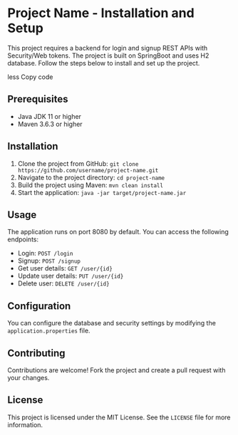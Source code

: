 
<!DOCTYPE html>
<html>
<head>
	<title>Project Name - Installation and Setup</title>
</head>
<body>
	<h1>Project Name - Installation and Setup</h1>
	<p>This project requires a backend for login and signup REST APIs with Security/Web tokens. The project is built on SpringBoot and uses H2 database. Follow the steps below to install and set up the project.</p>
less
Copy code
<h2>Prerequisites</h2>
<ul>
	<li>Java JDK 11 or higher</li>
	<li>Maven 3.6.3 or higher</li>
</ul>

<h2>Installation</h2>
<ol>
	<li>Clone the project from GitHub: <code>git clone https://github.com/username/project-name.git</code></li>
	<li>Navigate to the project directory: <code>cd project-name</code></li>
	<li>Build the project using Maven: <code>mvn clean install</code></li>
	<li>Start the application: <code>java -jar target/project-name.jar</code></li>
</ol>

<h2>Usage</h2>
<p>The application runs on port 8080 by default. You can access the following endpoints:</p>

<ul>
	<li>Login: <code>POST /login</code></li>
	<li>Signup: <code>POST /signup</code></li>
	<li>Get user details: <code>GET /user/{id}</code></li>
	<li>Update user details: <code>PUT /user/{id}</code></li>
	<li>Delete user: <code>DELETE /user/{id}</code></li>
</ul>

<h2>Configuration</h2>
<p>You can configure the database and security settings by modifying the <code>application.properties</code> file.</p>

<h2>Contributing</h2>
<p>Contributions are welcome! Fork the project and create a pull request with your changes.</p>

<h2>License</h2>
<p>This project is licensed under the MIT License. See the <code>LICENSE</code> file for more information.</p>
</body>
</html>
